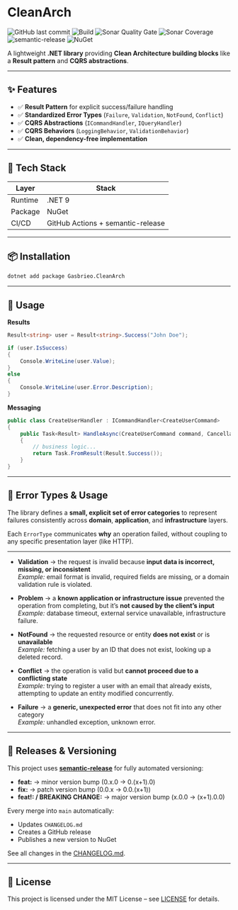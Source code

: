 # CleanArch

![GitHub last commit](https://img.shields.io/github/last-commit/gasbrieo/dotnet-cleanarch)
![Build](https://img.shields.io/github/actions/workflow/status/gasbrieo/dotnet-cleanarch/release.yml?branch=main)
![Sonar Quality Gate](https://img.shields.io/sonar/quality_gate/gasbrieo_dotnet-cleanarch?server=https%3A%2F%2Fsonarcloud.io)
![Sonar Coverage](https://img.shields.io/sonar/coverage/gasbrieo_dotnet-cleanarch?server=https%3A%2F%2Fsonarcloud.io)
![semantic-release](https://img.shields.io/badge/%20%20%F0%9F%93%A6%F0%9F%9A%80-semantic--release-e10079.svg)
![NuGet](https://img.shields.io/nuget/v/Gasbrieo.CleanArch)

A lightweight **.NET library** providing **Clean Architecture building blocks** like a **Result pattern** and **CQRS abstractions**.

---

## ✨ Features

- ✅ **Result Pattern** for explicit success/failure handling
- ✅ **Standardized Error Types** (`Failure`, `Validation`, `NotFound`, `Conflict`)
- ✅ **CQRS Abstractions** (`ICommandHandler`, `IQueryHandler`)
- ✅ **CQRS Behaviors** (`LoggingBehavior`, `ValidationBehavior`)
- ✅ **Clean, dependency-free implementation**

---

## 🧱 Tech Stack

| Layer   | Stack                             |
| ------- | --------------------------------- |
| Runtime | .NET 9                            |
| Package | NuGet                             |
| CI/CD   | GitHub Actions + semantic-release |

---

## 📦 Installation

```bash
dotnet add package Gasbrieo.CleanArch
```

---

## 🚀 Usage

**Results**

```csharp
Result<string> user = Result<string>.Success("John Doe");

if (user.IsSuccess)
{
    Console.WriteLine(user.Value);
}
else
{
    Console.WriteLine(user.Error.Description);
}
```

**Messaging**

```csharp
public class CreateUserHandler : ICommandHandler<CreateUserCommand>
{
    public Task<Result> HandleAsync(CreateUserCommand command, CancellationToken ct)
    {
        // business logic...
        return Task.FromResult(Result.Success());
    }
}
```

---

## 🧱 Error Types & Usage

The library defines a **small, explicit set of error categories** to represent failures consistently across **domain**, **application**, and **infrastructure** layers.  

Each `ErrorType` communicates **why** an operation failed, without coupling to any specific presentation layer (like HTTP).

---

- **Validation** → the request is invalid because **input data is incorrect, missing, or inconsistent**  
  _Example:_ email format is invalid, required fields are missing, or a domain validation rule is violated.  

- **Problem** → a **known application or infrastructure issue** prevented the operation from completing, but it’s **not caused by the client’s input**  
  _Example:_ database timeout, external service unavailable, infrastructure failure.  

- **NotFound** → the requested resource or entity **does not exist** or is **unavailable**  
  _Example:_ fetching a user by an ID that does not exist, looking up a deleted record.  

- **Conflict** → the operation is valid but **cannot proceed due to a conflicting state**  
  _Example:_ trying to register a user with an email that already exists, attempting to update an entity modified concurrently.  

- **Failure** → a **generic, unexpected error** that does not fit into any other category  
  _Example:_ unhandled exception, unknown error.

---

## 🔄 Releases & Versioning

This project uses **[semantic-release](https://semantic-release.gitbook.io/semantic-release/)** for fully automated versioning:

- **feat:** → minor version bump (0.x.0 → 0.(x+1).0)
- **fix:** → patch version bump (0.0.x → 0.0.(x+1))
- **feat!: / BREAKING CHANGE:** → major version bump (x.0.0 → (x+1).0.0)

Every merge into `main` automatically:

- Updates `CHANGELOG.md`
- Creates a GitHub release
- Publishes a new version to NuGet

See all changes in the [CHANGELOG.md](./CHANGELOG.md).

---

## 🪪 License

This project is licensed under the MIT License – see [LICENSE](LICENSE) for details.
